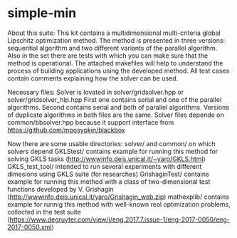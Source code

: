 # simple-min

About this suite:
This kit contains a multidimensional multi-criteria global Lipschitz optimization method.
The method is presented in three versions: 
sequential algorithm and two different variants of the parallel algorithm.
Also in the set there are tests with which you can make sure that the method is operational.
The attached makefiles will help to understand the process of building applications using the developed method.
All test cases contain comments explaining how the solver can be used.

Necessary files:
Solver is lovated in solver/gridsolver.hpp or solver/gridsolver_hlp.hpp
First one contains serial and one of the parallel algorithms.
Second contains serial and both of parallel algorithms. Versions of
duplicate algorithms in both files are the same.
Solver files depende on common/bbsolver.hpp because it support interface
from https://github.com/mposypkin/blackbox

Now there are some usable directories:
solver/
	and common/ on which solvers depend
GKLStest/ contains example for running this method for solving GKLS tasks (http://wwwinfo.deis.unical.it/~yaro/GKLS.html)
GKLS_test_tool/ intended to run several experiments with different dimesions using GKLS suite (for researches)
GrishaginTest/ contains example for running this method with a class of two-dimensional test functions developed by V. Grishagin
(http://wwwinfo.deis.unical.it/yaro/Grishagin_web.zip)
mathexplib/ contains example for runnig this method with well-known real optimization problems, collected in the test suite
(https://www.degruyter.com/view/j/eng.2017.7.issue-1/eng-2017-0050/eng-2017-0050.xml)
